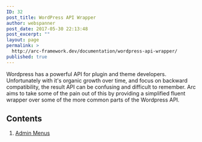```yaml
---
ID: 32
post_title: WordPress API Wrapper
author: webspanner
post_date: 2017-05-30 22:13:48
post_excerpt: ""
layout: page
permalink: >
  http://arc-framework.dev/documentation/wordpress-api-wrapper/
published: true
---
```

Wordpress has a powerful API for plugin and theme developers. Unfortunately with it's organic growth over time, and focus on backward compatibility, the result API can be confusing and difficult to remember. Arc aims to take some of the pain out of this by providing a simplified fluent wrapper over some of the more common parts of the Wordpress API.

<h2>Contents</h2>

<ol>
<li><a href="">Admin Menus</a></li>
</ol>